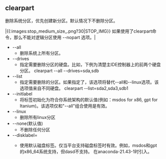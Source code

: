 ## clearpart 

删除系统分区，优先创建新分区。默认情况下不删除分区。

|{{:images:stop_medium_size_.png?30|STOP_IMG}} 如果使用了clearpart命令，那么不能对逻辑分区使用 --nopart 选项。|

  + --all
    + 删除系统上所有分区。
  + --drives
    + 指定需要删除分区的硬盘。比如，下例为清楚主IDE控制器上的前两个硬盘分区。    clearpart --all --drives=sda,sdb 
  + --list
    + 指定需要删除的分区。如果指定了，该选项将替代--all和--linux选项。该选项值来自不同硬盘。    clearpart --list=sda2,sda3,sdb1
  + --initlabel
    + 将标签初始化为符合你系统架构的默认值(例如：msdos for x86, gpt for Itanium)。该选项仅和"--all"组合使用是有效。
  + --linux
    + 删除所有linux分区
  + --none(默认值)
    + 不删除任何分区
  + --disklabel=<supported label>
    + 使用默认磁盘标签。仅当平台支持磁盘标签时有效。例如，msdos和gpt的x86_64系统支持，但dasd不支持。 在anaconda-21.43-1时引入。
